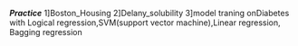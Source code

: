 ***Practice***
1]Boston_Housing
2]Delany_solubility
3]model traning onDiabetes with Logical regression,SVM(support vector machine),Linear regression, Bagging regression
